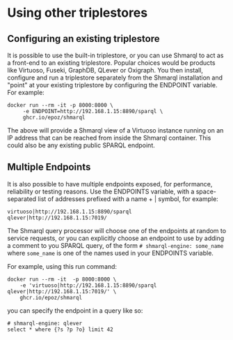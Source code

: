 # Using other triplestores

## Configuring an existing triplestore

It is possible to use the built-in triplestore, or you can use Shmarql to act as a front-end to an existing triplestore. Popular choices would be products like Virtuoso, Fuseki, GraphDB, QLever or Oxigraph.
You then install, configure and run a triplestore separately from the Shmarql installation and "point" at your existing triplestore by configuring the ENDPOINT variable. For example:

```shell hl_lines="2"
docker run --rm -it -p 8000:8000 \
     -e ENDPOINT=http://192.168.1.15:8890/sparql \
     ghcr.io/epoz/shmarql
```

The above will provide a Shmarql view of a Virtuoso instance running on an IP address that can be reached from inside the Shmarql container. This could also be any existing public SPARQL endpoint.

## Multiple Endpoints

It is also possible to have multiple endpoints exposed, for performance, reliability or testing reasons. Use the ENDPOINTS variable, with a space-separated list of addresses prefixed with a name + | symbol, for example:

`virtuoso|http://192.168.1.15:8890/sparql qlever|http://192.168.1.15:7019/`

The Shmarql query processor will choose one of the endpoints at random to service requests, or you can explicitly choose an endpoint to use by adding a comment to you SPARQL query, of the form `# shmarql-engine: some_name` where `some_name` is one of the names used in your ENDPOINTS variable.

For example, using this run command:

```shell hl_lines="2"
docker run --rm -it  -p 8000:8000 \
    -e 'virtuoso|http://192.168.1.15:8890/sparql qlever|http://192.168.1.15:7019/' \
    ghcr.io/epoz/shmarql
```

you can specify the endpoint in a query like so:

```sparql hl_lines="1"
# shmarql-engine: qlever
select * where {?s ?p ?o} limit 42
```
